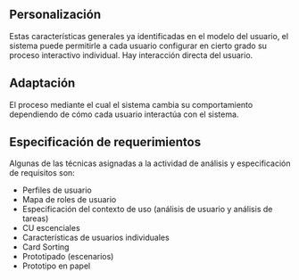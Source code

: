 ## Personalización
Estas características generales ya identificadas en el modelo del usuario, el sistema puede permitirle a cada usuario configurar en cierto grado su proceso interactivo individual. Hay interacción directa del usuario.
## Adaptación
El proceso mediante el cual el sistema cambia su comportamiento dependiendo de cómo cada usuario interactúa con el sistema. 
## Especificación de requerimientos
Algunas de las técnicas asignadas a la actividad de análisis y especificación de requisitos son:
- Perfiles de usuario
- Mapa de roles de usuario
- Especificación del contexto de uso (análisis de usuario y análisis de tareas)
- CU escenciales
- Características de usuarios individuales
- Card Sorting
- Prototipado (escenarios)
- Prototipo en papel